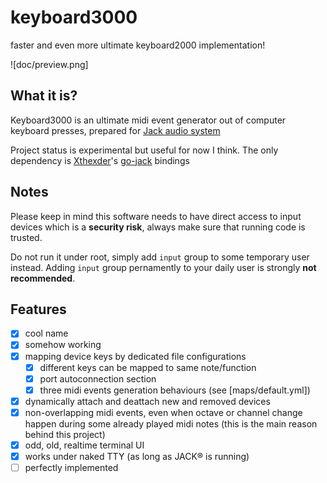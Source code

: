 # keyboard3000
faster and even more ultimate keyboard2000 implementation!

![doc/preview.png]

## What it is?

Keyboard3000 is an ultimate midi event generator out of computer
keyboard presses, prepared for [Jack audio system](http://jackaudio.org/)

Project status is experimental but useful for now I think.
The only dependency is [Xthexder](https://github.com/xthexder)'s [go-jack](https://github.com/xthexder/go-jack) bindings

## Notes

Please keep in mind this software needs to have direct access to input devices
which is a **security risk**, always make sure that running code is trusted.

Do not run it under root, simply add `input` group to some temporary user instead.
Adding `input` group pernamently to your daily user is strongly **not recommended**.

## Features

- [x] cool name
- [x] somehow working
- [x] mapping device keys by dedicated file configurations
  - [x] different keys can be mapped to same note/function
  - [x] port autoconnection section
  - [x] three midi events generation behaviours (see [maps/default.yml])
- [x] dynamically attach and deattach new and removed devices
- [x] non-overlapping midi events, even when octave or channel change
      happen during some already played midi notes (this is the main reason behind this project)
- [x] odd, old, realtime terminal UI
- [x] works under naked TTY (as long as JACK® is running)
- [ ] perfectly implemented